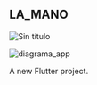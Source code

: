 ## LA_MANO


![Sin título](https://user-images.githubusercontent.com/53352272/108644774-34ce1b00-748f-11eb-87df-cd251e8e3881.png)




![diagrama_app](https://user-images.githubusercontent.com/53352272/108645068-419f3e80-7490-11eb-9fa9-0cdcb7cbbc3f.png)


A new Flutter project.
